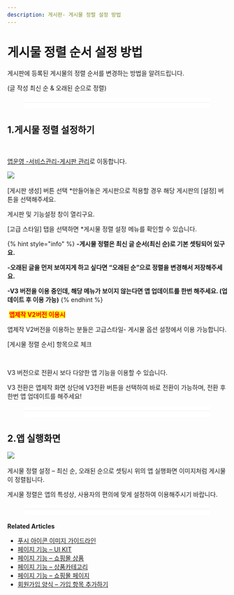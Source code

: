 ```yaml
---
description: 게시판- 게시물 정렬 설정 방법
---
```


# 게시물 정렬 순서 설정 방법



게시판에 등록된 게시물의 정렬 순서를 변경하는 방법을 알려드립니다.&#x20;

(글 작성 최신 순 & 오래된 순으로 정렬) &#x20;

<figure><img src="../../../.gitbook/assets/구분선 (3) (1).PNG" alt=""><figcaption></figcaption></figure>

## **1.게시물 정렬 설정하기**

<figure><img src="https://wp.swing2app.co.kr/wp-content/uploads/2022/12/%EA%B2%8C%EC%8B%9C%ED%8C%90%EA%B4%80%EB%A6%AC.png" alt=""><figcaption></figcaption></figure>

[앱운영 -서비스관리-게시판 관리](http://www.swing2app.co.kr/view/board\_edit)로 이동합니다.&#x20;



![](https://wp.swing2app.co.kr/wp-content/uploads/2022/12/%EA%B2%8C%EC%8B%9C%EB%AC%BC-%EC%A0%95%EB%A0%AC%EC%88%9C%EC%84%9C.png)

\[게시판 생성] 버튼 선택 \*만들어놓은 게시판으로 적용할 경우 해당 게시판의  \[설정] 버튼을 선택해주세요.

게시판 및 기능설정 창이 열리구요.

\[고급 스타일] 탭을 선택하면 \*게시물 정렬 설정 메뉴를 확인할 수 있습니다.

{% hint style="info" %}
**-게시물 정렬은 최신 글 순서(최신 순)로 기본 셋팅되어 있구요.**

**-오래된 글을 먼저 보여지게 하고 싶다면  “오래된 순”으로 정렬을 변경해서 저장해주세요.**&#x20;

**-V3 버전을 이용 중인데, 해당 메뉴가 보이지 않는다면 앱 업데이트를 한번 해주세요. (업데이트 후 이용 가능)**
{% endhint %}





<img src="https://wp.swing2app.co.kr/wp-content/uploads/2022/07/warning-2-3.png" alt="" data-size="line"> <mark style="color:red;">**앱제작 V2버전 이용시**</mark>

앱제작 V2버전을 이용하는 분들은 고급스타일- 게시물 옵션 설정에서 이용 가능합니다.

\[게시물 정렬 순서] 항목으로 체크

<div align="left">

<img src="https://wp.swing2app.co.kr/wp-content/uploads/2022/12/%EA%B2%8C%EC%8B%9C%EB%AC%BC%EC%A0%95%EB%A0%AC.png" alt="">

</div>

V3 버전으로 전환시 보다 다양한 앱 기능을 이용할 수 있습니다.

V3 전환은 앱제작 화면 상단에 V3전환 버튼을 선택하여 바로 전환이 가능하며, 전환 후 한번 앱 업데이트를 해주세요!

<figure><img src="../../../.gitbook/assets/구분선 (3) (1).PNG" alt=""><figcaption></figcaption></figure>

## **2.앱 실행화면**

![](https://wp.swing2app.co.kr/wp-content/uploads/2022/12/%EC%A0%95%EB%A0%AC-%EC%95%88%EB%93%9C%EB%A1%9C%EC%9D%B4%EB%93%9C2%EA%B0%9C.png)

게시물 정렬 설정 – 최신 순, 오래된 순으로 셋팅시 위의 앱 실행화면 이미지처럼 게시물이 정렬됩니다.&#x20;

게시물 정렬은 앱의 특성상, 사용자의 편의에 맞게 설정하여 이용해주시기 바랍니다.&#x20;

<figure><img src="../../../.gitbook/assets/구분선 (3) (1).PNG" alt=""><figcaption></figcaption></figure>

**Related Articles**

* [푸시 아이콘 이미지 가이드라인](https://wp.swing2app.co.kr/documentation/appmanage/pushmember/pushicon-guideline/)
* [페이지 기능 – UI KIT](https://wp.swing2app.co.kr/documentation/v3manual/step3-page/ui-kit/)
* [페이지 기능 – 쇼핑몰 상품](https://wp.swing2app.co.kr/documentation/v3manual/step3-page/product/)
* [페이지 기능 – 상품카테고리](https://wp.swing2app.co.kr/documentation/v3manual/step3-page/product-category/)
* [페이지 기능 – 쇼핑몰 페이지](https://wp.swing2app.co.kr/documentation/v3manual/step3-page/swingshop-page/)
* [회원가입 양식 – 가입 항목 추가하기](https://wp.swing2app.co.kr/documentation/appmanage/service/set-membershipform/)
